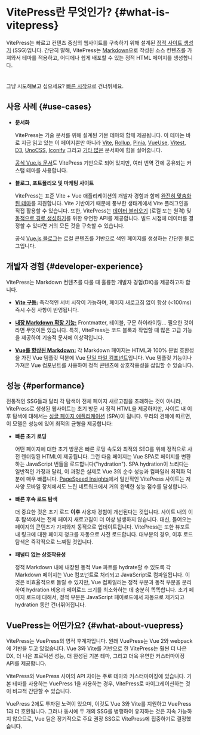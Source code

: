 # VitePress란 무엇인가? {#what-is-vitepress}

VitePress는 빠르고 컨텐츠 중심의 웹사이트를 구축하기 위해 설계된 [정적 사이트 생성기](https://en.wikipedia.org/wiki/Static_site_generator) (SSG)입니다. 간단히 말해, VitePress는 [Markdown](https://en.wikipedia.org/wiki/Markdown)으로 작성된 소스 컨텐츠를 가져와서 테마를 적용하고, 어디에나 쉽게 배포할 수 있는 정적 HTML 페이지를 생성합니다.

<div class="tip custom-block" style="padding-top: 8px">

그냥 시도해보고 싶으세요? [빠른 시작](./getting-started)으로 건너뛰세요.

</div>

## 사용 사례 {#use-cases}

- **문서화**

  VitePress는 기술 문서를 위해 설계된 기본 테마와 함께 제공됩니다. 이 테마는 바로 지금 읽고 있는 이 페이지뿐만 아니라 [Vite](https://vitejs.dev/), [Rollup](https://rollupjs.org/), [Pinia](https://pinia.vuejs.org/), [VueUse](https://vueuse.org/), [Vitest](https://vitest.dev/), [D3](https://d3js.org/), [UnoCSS](https://unocss.dev/), [Iconify](https://iconify.design/) 그리고 [기타 많은](https://www.vuetelescope.com/explore?framework.slug=vitepress) 문서화에 힘을 실어줍니다.

  [공식 Vue.js 문서](https://vuejs.org/)도 VitePress 기반으로 되어 있지만, 여러 번역 간에 공유되는 커스텀 테마를 사용합니다.

- **블로그, 포트폴리오 및 마케팅 사이트**

  VitePress는 표준 Vite + Vue 애플리케이션의 개발자 경험과 함께 [완전히 맞춤화된 테마](./custom-theme)를 지원합니다. Vite 기반이기 때문에 풍부한 생태계에서 Vite 플러그인을 직접 활용할 수 있습니다. 또한, VitePress는 [데이터 불러오기](./data-loading) (로컬 또는 원격) 및 [동적으로 경로 생성하기](./routing#dynamic-routes)를 위한 유연한 API를 제공합니다. 빌드 시점에 데이터를 결정할 수 있다면 거의 모든 것을 구축할 수 있습니다.

  공식 [Vue.js 블로그](https://blog.vuejs.org/)는 로컬 콘텐츠를 기반으로 색인 페이지를 생성하는 간단한 블로그입니다.

## 개발자 경험 {#developer-experience}

VitePress는 Markdown 컨텐츠를 다룰 때 훌륭한 개발자 경험(DX)을 제공하고자 합니다.

- **[Vite 구동:](https://vitejs.dev/)** 즉각적인 서버 시작이 가능하며, 페이지 새로고침 없이 항상 (<100ms) 즉시 수정 사항이 반영됩니다.

- **[내장 Markdown 확장 기능:](./markdown)** Frontmatter, 테이블, 구문 하이라이팅… 필요한 것이라면 무엇이든 있습니다. 특히, VitePress는 코드 블록과 작업할 때 많은 고급 기능을 제공하여 기술적 문서에 이상적입니다.

- **[Vue를 향상된 Markdown:](./using-vue)** 각 Markdown 페이지는 HTML과 100% 문법 호환성을 가진 Vue 템플릿 덕분에 Vue [단일 파일 컴포넌트](https://vuejs.org/guide/scaling-up/sfc.html)입니다. Vue 템플릿 기능이나 가져온 Vue 컴포넌트를 사용하여 정적 콘텐츠에 상호작용성을 삽입할 수 있습니다.

## 성능 {#performance}

전통적인 SSG들과 달리 각 탐색이 전체 페이지 새로고침을 초래하는 것이 아니라, VitePress로 생성된 웹사이트는 초기 방문 시 정적 HTML을 제공하지만, 사이트 내 이후 탐색에 대해서는 [싱글 페이지 애플리케이션](https://en.wikipedia.org/wiki/Single-page_application) (SPA)이 됩니다. 우리의 견해에 따르면, 이 모델은 성능에 있어 최적의 균형을 제공합니다:

- **빠른 초기 로딩**

  어떤 페이지에 대한 초기 방문은 빠른 로딩 속도와 최적의 SEO를 위해 정적으로 사전 렌더링된 HTML이 제공됩니다. 그런 다음 페이지는 Vue SPA로 페이지를 변환하는 JavaScript 번들을 로드합니다("hydration"). SPA hydration이 느리다는 일반적인 가정과 달리, 이 과정은 실제로 Vue 3의 순수 성능과 컴파일러 최적화 덕분에 매우 빠릅니다. [PageSpeed Insights](https://pagespeed.web.dev/report?url=https%3A%2F%2Fvitepress.dev%2F)에서 일반적인 VitePress 사이트는 저사양 모바일 장치에서도 느린 네트워크에서 거의 완벽한 성능 점수를 달성합니다.

- **빠른 후속 로드 탐색**

  더 중요한 것은 초기 로드 **이후** 사용자 경험이 개선된다는 것입니다. 사이트 내의 이후 탐색에서는 전체 페이지 새로고침이 더 이상 발생하지 않습니다. 대신, 들어오는 페이지의 콘텐츠가 가져와져 동적으로 업데이트됩니다. VitePress는 또한 뷰포트 내 링크에 대한 페이지 청크를 자동으로 사전 로드합니다. 대부분의 경우, 이후 로드 탐색은 즉각적으로 느껴질 것입니다.

- **패널티 없는 상호작용성**

  정적 Markdown 내에 내장된 동적 Vue 파트를 hydrate할 수 있도록 각 Markdown 페이지는 Vue 컴포넌트로 처리되고 JavaScript로 컴파일됩니다. 이것은 비효율적으로 들릴 수 있지만, Vue 컴파일러는 정적 부분과 동적 부분을 분리하여 hydration 비용과 페이로드 크기를 최소화하는 데 충분히 똑똑합니다. 초기 페이지 로드에 대해서, 정적 부분은 JavaScript 페이로드에서 자동으로 제거되고 hydration 동안 건너뛰어집니다.

## VuePress는 어떤가요? {#what-about-vuepress}

VitePress는 VuePress의 영적 후계자입니다. 원래 VuePress는 Vue 2와 webpack에 기반을 두고 있었습니다. Vue 3와 Vite를 기반으로 한 VitePress는 훨씬 더 나은 DX, 더 나은 프로덕션 성능, 더 완성된 기본 테마, 그리고 더욱 유연한 커스터마이징 API를 제공합니다.

VitePress와 VuePress 사이의 API 차이는 주로 테마와 커스터마이징에 있습니다. 기본 테마를 사용하는 VuePress 1을 사용하는 경우, VitePress로 마이그레이션하는 것이 비교적 간단할 수 있습니다.

VuePress 2에도 투자된 노력이 있으며, 이것도 Vue 3와 Vite를 지원하고 VuePress 1과 더 호환됩니다. 그러나 동시에 두 개의 SSG를 병행하여 유지하는 것은 지속 가능하지 않으므로, Vue 팀은 장기적으로 주요 권장 SSG로 VitePress에 집중하기로 결정했습니다.
